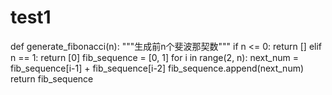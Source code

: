 # test1
def generate_fibonacci(n):     """生成前n个斐波那契数"""     if n &lt;= 0:         return []     elif n == 1:         return [0]          fib_sequence = [0, 1]     for i in range(2, n):         next_num = fib_sequence[i-1] + fib_sequence[i-2]         fib_sequence.append(next_num)          return fib_sequence
